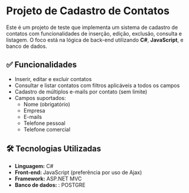 # Projeto de Cadastro de Contatos

Este é um projeto de teste que implementa um sistema de cadastro de contatos com funcionalidades de inserção, edição, exclusão, consulta e listagem. O foco está na lógica de back-end utilizando **C#**, **JavaScript**, e banco de dados.

## ✅ Funcionalidades

- Inserir, editar e excluir contatos
- Consultar e listar contatos com filtros aplicáveis a todos os campos
- Cadastro de múltiplos e-mails por contato (sem limite)
- Campos suportados:
  - Nome (obrigatório)
  - Empresa
  - E-mails
  - Telefone pessoal
  - Telefone comercial

## 🛠 Tecnologias Utilizadas

- **Linguagem:** C#
- **Front-end:** JavaScript (preferência por uso de Ajax)
- **Framework:** ASP.NET MVC
- **Banco de dados:** : POSTGRE

